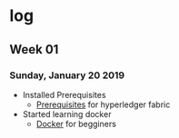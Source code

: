 # log

## Week 01
### Sunday, January 20 2019
* Installed Prerequisites
    * [Prerequisites](https://hyperledger-fabric.readthedocs.io/en/release-1.3/prereqs.html) for hyperledger fabric
* Started learning docker
    * [Docker](https://docker-curriculum.com/#introduction) for begginers
